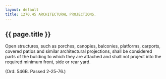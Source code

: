 ```yaml
---
layout: default 
title: 1270.45 ARCHITECTURAL PROJECTIONS.
---
```


{{ page.title }}
----------------

Open structures, such as porches, canopies, balconies, platforms,
carports, covered patios and similar architectural projections, shall be
considered parts of the building to which they are attached and shall
not project into the required minimum front, side or rear yard.

(Ord. 546B. Passed 2-25-76.)
